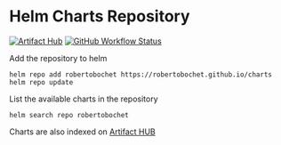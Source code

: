 # Helm Charts Repository

[![Artifact Hub](https://img.shields.io/endpoint?url=https://artifacthub.io/badge/repository/robertobochet?style=flat-square)](https://artifacthub.io/packages/search?repo=robertobochet)
[![GitHub Workflow Status](https://img.shields.io/github/actions/workflow/status/RobertoBochet/charts/publish.yml?label=publish%20repo&style=flat-square)](https://robertobochet.github.io/charts/index.yaml)

Add the repository to helm
```shell
helm repo add robertobochet https://robertobochet.github.io/charts
helm repo update
```

List the available charts in the repository
```shell
helm search repo robertobochet
```

Charts are also indexed on [Artifact HUB](https://artifacthub.io/packages/search?repo=robertobochet)
